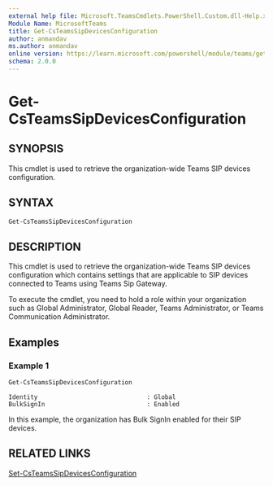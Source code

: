 ```yaml
---
external help file: Microsoft.TeamsCmdlets.PowerShell.Custom.dll-Help.xml
Module Name: MicrosoftTeams
title: Get-CsTeamsSipDevicesConfiguration
author: anmandav
ms.author: anmandav
online version: https://learn.microsoft.com/powershell/module/teams/get-csteamssipdevicesconfiguration
schema: 2.0.0
---
```


# Get-CsTeamsSipDevicesConfiguration

## SYNOPSIS

This cmdlet is used to retrieve the organization-wide Teams SIP devices configuration.

## SYNTAX

```powershell
Get-CsTeamsSipDevicesConfiguration
```

## DESCRIPTION

This cmdlet is used to retrieve the organization-wide Teams SIP devices configuration which contains settings that are applicable to SIP devices connected to Teams using Teams Sip Gateway.

To execute the cmdlet, you need to hold a role within your organization such as Global Administrator, Global Reader, Teams Administrator, or Teams Communication Administrator.

## Examples

### Example 1

```powershell
Get-CsTeamsSipDevicesConfiguration
```
```Output
Identity                              : Global
BulkSignIn                            : Enabled
```
In this example, the organization has Bulk SignIn enabled for their SIP devices.

## RELATED LINKS

[Set-CsTeamsSipDevicesConfiguration](Set-CsTeamsSipDevicesConfiguration.md)
